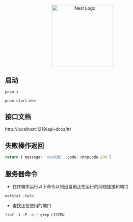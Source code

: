 <p align="center">
  <a href="http://nestjs.com/" target="blank"><img src="https://nestjs.com/img/logo-small.svg" width="200" alt="Nest Logo" /></a>
</p>

## 启动

```shell
pnpm i

pnpm start:dev
```

## 接口文档

http://localhost:1219/api-docs/#/

## 失败操作返回

```ts
return { message: 'xxx失败', code: HttpCode.ERR }
```

## 服务器命令

- 在终端中运行以下命令以列出当前正在运行的网络连接和端口

```shell
netstat -tuln
```

- 查找正在使用的端口

```shell
lsof -i -P -n | grep LISTEN
```
